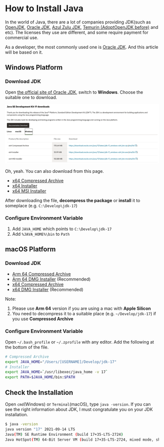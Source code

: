 # How to Install Java

In the world of Java, there are a lot of companies providing JDK(such as [OpenJDK](https://jdk.java.net/17/), [Oracle JDK](https://www.oracle.com/java/technologies/downloads/), [Azul Zulu JDK](https://www.azul.com/downloads/?package=jdk), [Temurin (AdoptOpenJDK before)](https://adoptium.net/) and etc). The licenses they use are different, and some require payment for commercial use.

As a developer, the most commonly used one is [Oracle JDK](https://www.oracle.com/java/technologies/downloads/). And this article will be based on it.

## Windows Platform

### Download JDK

Open [the official site of Oracle JDK](https://www.oracle.com/java/technologies/downloads/), switch to **Windows**. Choose the suitable one to download.

![Windows Download](./images/intro-how-to-install-java/windows-dl.png)

Oh, yeah. You can also download from this page.

- [x64 Compressed Archive](https://download.oracle.com/java/17/latest/jdk-17_windows-x64_bin.zip)
- [x64 Installer](https://download.oracle.com/java/17/latest/jdk-17_windows-x64_bin.exe)
- [x64 MSI Installer](https://download.oracle.com/java/17/latest/jdk-17_windows-x64_bin.msi)

After downloading the file, **decompress the package** or **install** it to someplace (e.g. `C:\Develop\jdk-17`)

### Configure Environment Variable

1. Add `JAVA_HOME` which points to `C:\Develop\jdk-17`
2. Add `%JAVA_HOME%\bin` to `Path`

## macOS Platform

### Download JDK

- [Arm 64 Compressed Archive](https://download.oracle.com/java/17/latest/jdk-17_macos-aarch64_bin.tar.gz)
- [Arm 64 DMG Installer](https://download.oracle.com/java/17/latest/jdk-17_macos-aarch64_bin.dmg) (Recommended)
- [x64 Compressed Archive](https://download.oracle.com/java/17/latest/jdk-17_macos-x64_bin.tar.gz)
- [x64 DMG Installer](https://download.oracle.com/java/17/latest/jdk-17_macos-x64_bin.dmg) (Recommended)

Note:

1. Please use **Arm 64** version if you are using a mac with **Apple Silicon**
2. You need to decompress it to a suitable place (e.g. `~/Develop/jdk-17`) if you use **Compressed Archive**

### Configure Environment Variable

Open `~/.bash_profile` or `~/.zprofile` with any editor. Add the following at the bottom of the file.

```bash
# Compressed Archive
export JAVA_HOME="/Users/[USERNAME]/Develop/jdk-17"
# Installer
export JAVA_HOME=`/usr/libexec/java_home -v 17`
export PATH=$JAVA_HOME/bin:$PATH
```

## Check the Installation

Open `cmd`(Windows) or `Terminal`(macOS), type `java -version`. If you can see the right information about JDK, I must congratulate you on your JDK installation.

```bash
$ java -version
java version "17" 2021-09-14 LTS
Java(TM) SE Runtime Environment (build 17+35-LTS-2724)
Java HotSpot(TM) 64-Bit Server VM (build 17+35-LTS-2724, mixed mode, sharing)
```
